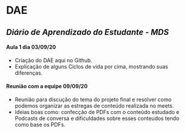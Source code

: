 # **DAE**
## *Diário de Aprendizado do Estudante - MDS*
#### **Aula 1 dia 03/09/20**
* Criação do DAE aqui no Github.
* Explicação de alguns Ciclos de vida por cima, mostrando suas diferenças.

#### **Reunião com a equipe 09/09/20**
* Reunião para discução do tema do projeto final e resolver como podemos organizar as estregas de conteúdo realizada no meets.
* Ideias boas como: confecção de PDFs com o conteúdo estudado e Podcasts de conversa e dificuldades sobre esses conteudos tendo como base os PDFs.
